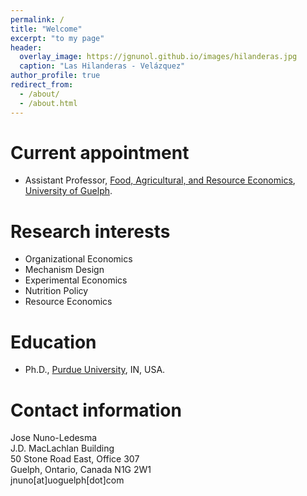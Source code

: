 ```yaml
---
permalink: /
title: "Welcome"
excerpt: "to my page"
header:
  overlay_image: https://jgnunol.github.io/images/hilanderas.jpg
  caption: "Las Hilanderas - Velázquez"
author_profile: true
redirect_from: 
  - /about/
  - /about.html
---
```


Current appointment
======
* Assistant Professor, [Food, Agricultural, and Resource Economics](https://www.uoguelph.ca/fare/), [University of Guelph](https://www.uoguelph.ca/).

Research interests
======
* Organizational Economics
* Mechanism Design
* Experimental Economics
* Nutrition Policy
* Resource Economics

Education
======
* Ph.D., [Purdue University](https://www.purdue.edu/), IN, USA.
 
Contact information
======
Jose Nuno-Ledesma<br/>
J.D. MacLachlan Building<br/>
50 Stone Road East, Office 307<br/>
Guelph, Ontario, Canada N1G 2W1<br/>
jnuno[at]uoguelph[dot]com
